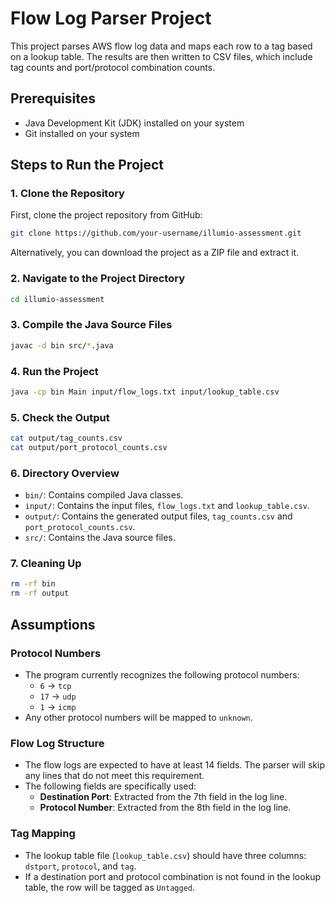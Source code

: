 # Flow Log Parser Project

This project parses AWS flow log data and maps each row to a tag based on a lookup table. The results are then written to CSV files, which include tag counts and port/protocol combination counts.

## Prerequisites

- Java Development Kit (JDK) installed on your system
- Git installed on your system

## Steps to Run the Project

### 1. Clone the Repository

First, clone the project repository from GitHub:

```bash
git clone https://github.com/your-username/illumio-assessment.git
```
Alternatively, you can download the project as a ZIP file and extract it.

### 2. Navigate to the Project Directory

```bash
cd illumio-assessment
```

### 3. Compile the Java Source Files

```bash
javac -d bin src/*.java
```

### 4. Run the Project

```bash
java -cp bin Main input/flow_logs.txt input/lookup_table.csv
```

### 5. Check the Output

```bash
cat output/tag_counts.csv
cat output/port_protocol_counts.csv
```

### 6. Directory Overview

- `bin/`: Contains compiled Java classes.
- `input/`: Contains the input files, `flow_logs.txt` and `lookup_table.csv`.
- `output/`: Contains the generated output files, `tag_counts.csv` and `port_protocol_counts.csv`.
- `src/`: Contains the Java source files.

### 7. Cleaning Up

```bash 
rm -rf bin
rm -rf output
```

## Assumptions

### Protocol Numbers
- The program currently recognizes the following protocol numbers:
    - `6` → `tcp`
    - `17` → `udp`
    - `1` → `icmp`
- Any other protocol numbers will be mapped to `unknown`.

### Flow Log Structure
- The flow logs are expected to have at least 14 fields. The parser will skip any lines that do not meet this requirement.
- The following fields are specifically used:
    - **Destination Port**: Extracted from the 7th field in the log line.
    - **Protocol Number**: Extracted from the 8th field in the log line.

### Tag Mapping
- The lookup table file (`lookup_table.csv`) should have three columns: `dstport`, `protocol`, and `tag`.
- If a destination port and protocol combination is not found in the lookup table, the row will be tagged as `Untagged`.


